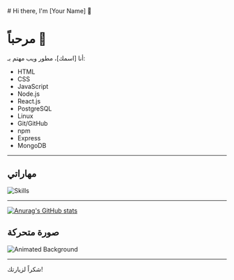 <!-- خلفية متحركة (Matrix Rain) --><!-- Animated Banner --># Hi there, I'm [Your Name] 👋

# مرحباً 👋

أنا [اسمك]، مطور ويب مهتم بـ:

- HTML
- CSS
- JavaScript
- Node.js
- React.js
- PostgreSQL
- Linux
- Git/GitHub
- npm
- Express
- MongoDB

---

## مهاراتي

![Skills](https://your-image-link.com/your-skills-image.gif)

---

[![Anurag's GitHub stats](https://github-readme-stats.vercel.app/api?username=anuraghazra)](https://github.com/anuraghazra/github-readme-stats)

## صورة متحركة

![Animated Background](https://media.giphy.com/media/xT0xeJpnrWC4XWblEk/giphy.gif)

---

شكراً لزيارتك!




